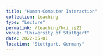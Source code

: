 ```yaml
---
title: "Human-Computer Interaction"
collection: teaching
type: "Lecture"
permalink: /teaching/hci_ss22
venue: "University of Stuttgart"
date: 2022-05-01
location: "Stuttgart, Germany"
---
```


